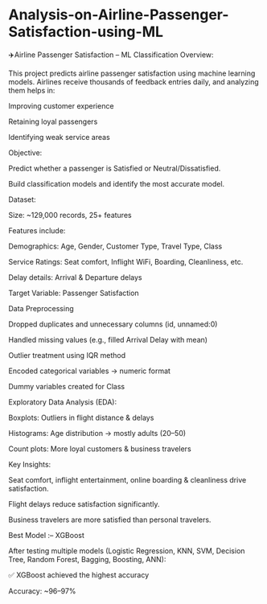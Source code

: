 # Analysis-on-Airline-Passenger-Satisfaction-using-ML

✈️Airline Passenger Satisfaction – ML Classification
 Overview:

This project predicts airline passenger satisfaction using machine learning models.
Airlines receive thousands of feedback entries daily, and analyzing them helps in:

Improving customer experience

Retaining loyal passengers

Identifying weak service areas

 Objective:

Predict whether a passenger is Satisfied or Neutral/Dissatisfied.

Build classification models and identify the most accurate model.

 Dataset:

Size: ~129,000 records, 25+ features

Features include:

Demographics: Age, Gender, Customer Type, Travel Type, Class

Service Ratings: Seat comfort, Inflight WiFi, Boarding, Cleanliness, etc.

Delay details: Arrival & Departure delays

Target Variable: Passenger Satisfaction

 Data Preprocessing

Dropped duplicates and unnecessary columns (id, unnamed:0)

Handled missing values (e.g., filled Arrival Delay with mean)

Outlier treatment using IQR method

Encoded categorical variables → numeric format

Dummy variables created for Class

 Exploratory Data Analysis (EDA):

Boxplots: Outliers in flight distance & delays

Histograms: Age distribution → mostly adults (20–50)

Count plots: More loyal customers & business travelers

Key Insights:

Seat comfort, inflight entertainment, online boarding & cleanliness drive satisfaction.

Flight delays reduce satisfaction significantly.

Business travelers are more satisfied than personal travelers.

 Best Model :– XGBoost

After testing multiple models (Logistic Regression, KNN, SVM, Decision Tree, Random Forest, Bagging, Boosting, ANN):

✅ XGBoost achieved the highest accuracy

Accuracy: ~96–97%
